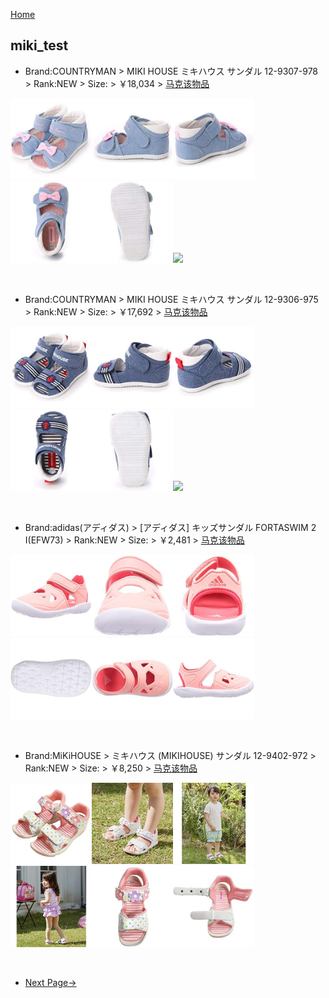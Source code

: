 [Home](../readme.md) 

## miki_test

* Brand:COUNTRYMAN > MIKI HOUSE ミキハウス サンダル 12-9307-978 > Rank:NEW > Size: > ￥18,034 > [马克该物品](https://github.com/kuroei/buyer/issues/new?title=MIKI+HOUSE+%E3%83%9F%E3%82%AD%E3%83%8F%E3%82%A6%E3%82%B9+%E3%82%B5%E3%83%B3%E3%83%80%E3%83%AB+12-9307-978&body=MIKI+HOUSE+%E3%83%9F%E3%82%AD%E3%83%8F%E3%82%A6%E3%82%B9+%E3%82%B5%E3%83%B3%E3%83%80%E3%83%AB+12-9307-978%3Cbr%3E%EF%BF%A518%2C034%3Cbr%3E%60&labels=miki_amz&code=%60)

<img style="display:inline-block;" src="./pic/12-9307-978/%E3%83%99%E3%83%93%E3%83%BC%EF%BC%86%E3%83%9E%E3%82%BF%E3%83%8B%E3%83%86%E3%82%A3/COUNTRYMAN/%60/1..jpg" width=130 /><img style="display:inline-block;" src="./pic/12-9307-978/%E3%83%99%E3%83%93%E3%83%BC%EF%BC%86%E3%83%9E%E3%82%BF%E3%83%8B%E3%83%86%E3%82%A3/COUNTRYMAN/%60/2..jpg" width=130 /><img style="display:inline-block;" src="./pic/12-9307-978/%E3%83%99%E3%83%93%E3%83%BC%EF%BC%86%E3%83%9E%E3%82%BF%E3%83%8B%E3%83%86%E3%82%A3/COUNTRYMAN/%60/3..jpg" width=130 /><img style="display:inline-block;" src="./pic/12-9307-978/%E3%83%99%E3%83%93%E3%83%BC%EF%BC%86%E3%83%9E%E3%82%BF%E3%83%8B%E3%83%86%E3%82%A3/COUNTRYMAN/%60/4..jpg" width=130 /><img style="display:inline-block;" src="./pic/12-9307-978/%E3%83%99%E3%83%93%E3%83%BC%EF%BC%86%E3%83%9E%E3%82%BF%E3%83%8B%E3%83%86%E3%82%A3/COUNTRYMAN/%60/5..jpg" width=130 /><img style="display:inline-block;" src="./pic/12-9307-978/%E3%83%99%E3%83%93%E3%83%BC%EF%BC%86%E3%83%9E%E3%82%BF%E3%83%8B%E3%83%86%E3%82%A3/COUNTRYMAN/%60/6..jpg" width=130 />

<br>

* Brand:COUNTRYMAN > MIKI HOUSE ミキハウス サンダル 12-9306-975 > Rank:NEW > Size: > ￥17,692 > [马克该物品](https://github.com/kuroei/buyer/issues/new?title=MIKI+HOUSE+%E3%83%9F%E3%82%AD%E3%83%8F%E3%82%A6%E3%82%B9+%E3%82%B5%E3%83%B3%E3%83%80%E3%83%AB+12-9306-975&body=MIKI+HOUSE+%E3%83%9F%E3%82%AD%E3%83%8F%E3%82%A6%E3%82%B9+%E3%82%B5%E3%83%B3%E3%83%80%E3%83%AB+12-9306-975%3Cbr%3E%EF%BF%A517%2C692%3Cbr%3E%60&labels=miki_amz&code=%60)

<img style="display:inline-block;" src="./pic/12-9306-975/%E3%83%99%E3%83%93%E3%83%BC%EF%BC%86%E3%83%9E%E3%82%BF%E3%83%8B%E3%83%86%E3%82%A3/COUNTRYMAN/%60/1..jpg" width=130 /><img style="display:inline-block;" src="./pic/12-9306-975/%E3%83%99%E3%83%93%E3%83%BC%EF%BC%86%E3%83%9E%E3%82%BF%E3%83%8B%E3%83%86%E3%82%A3/COUNTRYMAN/%60/2..jpg" width=130 /><img style="display:inline-block;" src="./pic/12-9306-975/%E3%83%99%E3%83%93%E3%83%BC%EF%BC%86%E3%83%9E%E3%82%BF%E3%83%8B%E3%83%86%E3%82%A3/COUNTRYMAN/%60/3..jpg" width=130 /><img style="display:inline-block;" src="./pic/12-9306-975/%E3%83%99%E3%83%93%E3%83%BC%EF%BC%86%E3%83%9E%E3%82%BF%E3%83%8B%E3%83%86%E3%82%A3/COUNTRYMAN/%60/4..jpg" width=130 /><img style="display:inline-block;" src="./pic/12-9306-975/%E3%83%99%E3%83%93%E3%83%BC%EF%BC%86%E3%83%9E%E3%82%BF%E3%83%8B%E3%83%86%E3%82%A3/COUNTRYMAN/%60/5..jpg" width=130 /><img style="display:inline-block;" src="./pic/12-9306-975/%E3%83%99%E3%83%93%E3%83%BC%EF%BC%86%E3%83%9E%E3%82%BF%E3%83%8B%E3%83%86%E3%82%A3/COUNTRYMAN/%60/6..jpg" width=130 />

<br>

* Brand:adidas(アディダス) > [アディダス] キッズサンダル FORTASWIM 2 I(EFW73) > Rank:NEW > Size: > ￥2,481 > [马克该物品](https://github.com/kuroei/buyer/issues/new?title=%5B%E3%82%A2%E3%83%87%E3%82%A3%E3%83%80%E3%82%B9%5D+%E3%82%AD%E3%83%83%E3%82%BA%E3%82%B5%E3%83%B3%E3%83%80%E3%83%AB+FORTASWIM+2+I%28EFW73%29&body=%5B%E3%82%A2%E3%83%87%E3%82%A3%E3%83%80%E3%82%B9%5D+%E3%82%AD%E3%83%83%E3%82%BA%E3%82%B5%E3%83%B3%E3%83%80%E3%83%AB+FORTASWIM+2+I%28EFW73%29%3Cbr%3E%EF%BF%A52%2C481%3Cbr%3E%60&labels=miki_amz&code=%60)

<img style="display:inline-block;" src="./pic/12-9309-974/%E3%83%99%E3%83%93%E3%83%BC%EF%BC%86%E3%83%9E%E3%82%BF%E3%83%8B%E3%83%86%E3%82%A3/adidas%28%E3%82%A2%E3%83%87%E3%82%A3%E3%83%80%E3%82%B9%29/%60/1..jpg" width=130 /><img style="display:inline-block;" src="./pic/12-9309-974/%E3%83%99%E3%83%93%E3%83%BC%EF%BC%86%E3%83%9E%E3%82%BF%E3%83%8B%E3%83%86%E3%82%A3/adidas%28%E3%82%A2%E3%83%87%E3%82%A3%E3%83%80%E3%82%B9%29/%60/2..jpg" width=130 /><img style="display:inline-block;" src="./pic/12-9309-974/%E3%83%99%E3%83%93%E3%83%BC%EF%BC%86%E3%83%9E%E3%82%BF%E3%83%8B%E3%83%86%E3%82%A3/adidas%28%E3%82%A2%E3%83%87%E3%82%A3%E3%83%80%E3%82%B9%29/%60/3..jpg" width=130 /><img style="display:inline-block;" src="./pic/12-9309-974/%E3%83%99%E3%83%93%E3%83%BC%EF%BC%86%E3%83%9E%E3%82%BF%E3%83%8B%E3%83%86%E3%82%A3/adidas%28%E3%82%A2%E3%83%87%E3%82%A3%E3%83%80%E3%82%B9%29/%60/4..jpg" width=130 /><img style="display:inline-block;" src="./pic/12-9309-974/%E3%83%99%E3%83%93%E3%83%BC%EF%BC%86%E3%83%9E%E3%82%BF%E3%83%8B%E3%83%86%E3%82%A3/adidas%28%E3%82%A2%E3%83%87%E3%82%A3%E3%83%80%E3%82%B9%29/%60/5..jpg" width=130 /><img style="display:inline-block;" src="./pic/12-9309-974/%E3%83%99%E3%83%93%E3%83%BC%EF%BC%86%E3%83%9E%E3%82%BF%E3%83%8B%E3%83%86%E3%82%A3/adidas%28%E3%82%A2%E3%83%87%E3%82%A3%E3%83%80%E3%82%B9%29/%60/6..jpg" width=130 />

<br>

* Brand:MiKiHOUSE > ミキハウス (MIKIHOUSE) サンダル 12-9402-972 > Rank:NEW > Size: > ￥8,250 > [马克该物品](https://github.com/kuroei/buyer/issues/new?title=%E3%83%9F%E3%82%AD%E3%83%8F%E3%82%A6%E3%82%B9+%28MIKIHOUSE%29+%E3%82%B5%E3%83%B3%E3%83%80%E3%83%AB+12-9402-972&body=%E3%83%9F%E3%82%AD%E3%83%8F%E3%82%A6%E3%82%B9+%28MIKIHOUSE%29+%E3%82%B5%E3%83%B3%E3%83%80%E3%83%AB+12-9402-972%3Cbr%3E%EF%BF%A58%2C250%3Cbr%3E%60&labels=miki_amz&code=%60)

<img style="display:inline-block;" src="./pic/12-9402-972/%E3%83%99%E3%83%93%E3%83%BC%EF%BC%86%E3%83%9E%E3%82%BF%E3%83%8B%E3%83%86%E3%82%A3/MiKiHOUSE/%60/1..jpg" width=130 /><img style="display:inline-block;" src="./pic/12-9402-972/%E3%83%99%E3%83%93%E3%83%BC%EF%BC%86%E3%83%9E%E3%82%BF%E3%83%8B%E3%83%86%E3%82%A3/MiKiHOUSE/%60/2..jpg" width=130 /><img style="display:inline-block;" src="./pic/12-9402-972/%E3%83%99%E3%83%93%E3%83%BC%EF%BC%86%E3%83%9E%E3%82%BF%E3%83%8B%E3%83%86%E3%82%A3/MiKiHOUSE/%60/3..jpg" width=130 /><img style="display:inline-block;" src="./pic/12-9402-972/%E3%83%99%E3%83%93%E3%83%BC%EF%BC%86%E3%83%9E%E3%82%BF%E3%83%8B%E3%83%86%E3%82%A3/MiKiHOUSE/%60/4..jpg" width=130 /><img style="display:inline-block;" src="./pic/12-9402-972/%E3%83%99%E3%83%93%E3%83%BC%EF%BC%86%E3%83%9E%E3%82%BF%E3%83%8B%E3%83%86%E3%82%A3/MiKiHOUSE/%60/5..jpg" width=130 /><img style="display:inline-block;" src="./pic/12-9402-972/%E3%83%99%E3%83%93%E3%83%BC%EF%BC%86%E3%83%9E%E3%82%BF%E3%83%8B%E3%83%86%E3%82%A3/MiKiHOUSE/%60/6..jpg" width=130 />

<br>

* [Next Page->](./miki_test_2.md) 

